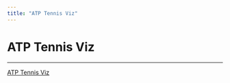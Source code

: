 ```yaml
---
title: "ATP Tennis Viz"
---
```


# ATP Tennis Viz

---

[ATP Tennis Viz](gradproj_sta504_jwhastings.html)
